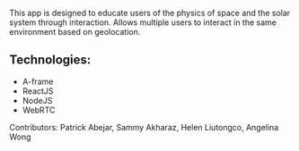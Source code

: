 This app is designed to educate users of the physics of space and the solar system through interaction. Allows multiple users to interact in the same environment based on geolocation.

## Technologies:
 - A-frame
 - ReactJS
 - NodeJS
 - WebRTC

Contributors: Patrick Abejar, Sammy Akharaz, Helen Liutongco, Angelina Wong
